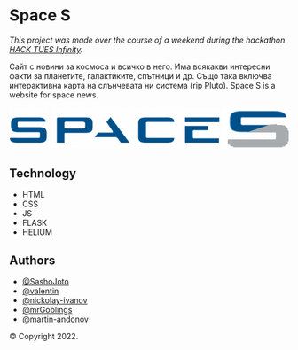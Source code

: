 # Space S

*This project was made over the course of a weekend during the hackathon [HACK TUES Infinity](https://hacktues.com).*

Сайт с новини за космоса и всичко в него. Има всякакви интересни факти за планетите, 
галактиките, спътници и др. Също така включва интерактивна карта на слънчевата ни система (rip Pluto).
Space S is a website for space news.

<img src="images/Space_S.png"/>

## Technology

- HTML
- CSS
- JS
- FLASK
- HELIUM

## Authors

- [@SashoJoto](https://github.com/SashoJoto)
- [@valentin](https://github.com/alt-plus-f4/C-Hashtag-infinity)
- [@nickolay-ivanov](https://github.com/nickolay-ivanov)
- [@mrGoblings](https://github.com/mrGoblings)
- [@martin-andonov](https://github.com/Martin-Andonov)

© Copyright 2022. 

